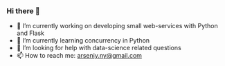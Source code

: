 ### Hi there 👋

- 🔭 I’m currently working on developing small web-services with Python and Flask
- 🌱 I’m currently learning concurrency in Python
- 🤔 I’m looking for help with data-science related questions
- 📫 How to reach me: arseniy.ny@gmail.com

<!--
**arseniyturin/arseniyturin** is a ✨ _special_ ✨ repository because its `README.md` (this file) appears on your GitHub profile.

Here are some ideas to get you started:

- 🔭 I’m currently working on ...
- 🌱 I’m currently learning ...
- 👯 I’m looking to collaborate on ...
- 🤔 I’m looking for help with ...
- 💬 Ask me about ...
- 📫 How to reach me: ...
- 😄 Pronouns: ...
- ⚡ Fun fact: ...
-->
